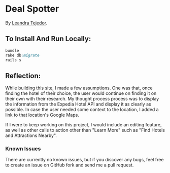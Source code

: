 # Deal Spotter

By [Leandra Tejedor](https://github.com/ltejedor).

## To Install And Run Locally:


```ruby
bundle
rake db:migrate
rails s
```

## Reflection:

While building this site, I made a few assumptions. One was that, once finding the hotel of their choice, the user would continue on finding it on their own with their research. My thought process process was to display the information from the Expedia Hotel API and display it as clearly as possible. In case the user needed some context to the location, I added a link to that location's Google Maps.

If I were to keep working on this project, I would include an editing feature, as well as other calls to action other than "Learn More" such as "Find Hotels and Attractions Nearby".

### Known Issues

There are currently no known issues, but if you discover any bugs, feel free to create an issue on GitHub fork and send me a pull request.






